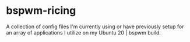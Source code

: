 # bspwm-ricing
A collection of config files I'm currently using or have previously setup for an array of applications I utilize on my Ubuntu 20 | bspwm build.

